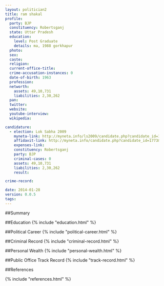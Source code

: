 ```yaml
---
layout: politician2
title: ram shakal
profile: 
  party: BJP
  constituency: Robertsganj
  state: Uttar Pradesh
  education: 
    level: Post Graduate
    details: ma, 1988 gorkhapur
  photo: 
  sex: 
  caste: 
  religion: 
  current-office-title: 
  crime-accusation-instances: 0
  date-of-birth: 1963
  profession: 
  networth: 
    assets: 49,10,731
    liabilities: 2,30,262
  pan: 
  twitter: 
  website: 
  youtube-interview: 
  wikipedia: 

candidature: 
  - election: Lok Sabha 2009
    myneta-link: http://myneta.info/ls2009/candidate.php?candidate_id=1773
    affidavit-link: http://myneta.info/candidate.php?candidate_id=1773&scan=original
    expenses-link: 
    constituency: Robertsganj 
    party: BJP
    criminal-cases: 0
    assets: 49,10,731
    liabilities: 2,30,262
    result:  

crime-record: 

date: 2014-01-28
version: 0.0.5
tags: 
---
```

##Summary


##Education
{% include "education.html" %}


##Political Career
{% include "political-career.html" %}


##Criminal Record
{% include "criminal-record.html" %}


##Personal Wealth
{% include "personal-wealth.html" %}


##Public Office Track Record
{% include "track-record.html" %}


##References


{% include "references.html" %}
